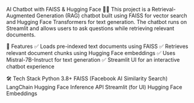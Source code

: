 AI Chatbot with FAISS & Hugging Face 🚀🤖
This project is a Retrieval-Augmented Generation (RAG) chatbot built using FAISS for vector search and Hugging Face Transformers for text generation. The chatbot runs on Streamlit and allows users to ask questions while retrieving relevant documents.

📌 Features
✅ Loads pre-indexed text documents using FAISS
✅ Retrieves relevant document chunks using Hugging Face embeddings
✅ Uses Mistral-7B-Instruct for text generation
✅ Streamlit UI for an interactive chatbot experience

🛠 Tech Stack
Python 3.8+
FAISS (Facebook AI Similarity Search)
LangChain
Hugging Face Inference API
Streamlit (for UI)
Hugging Face Embeddings
